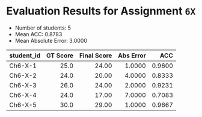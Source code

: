 # Evaluation Results for Assignment `6X`

- Number of students: 5
- Mean ACC: 0.8783
- Mean Absolute Error: 3.0000

| student_id | GT Score | Final Score | Abs Error | ACC  |
|------------|---------:|------------:|----------:|-----:|
| Ch6-X-1 | 25.0 | 24.00 | 1.0000 | 0.9600 |
| Ch6-X-2 | 24.0 | 20.00 | 4.0000 | 0.8333 |
| Ch6-X-3 | 26.0 | 24.00 | 2.0000 | 0.9231 |
| Ch6-X-4 | 24.0 | 17.00 | 7.0000 | 0.7083 |
| Ch6-X-5 | 30.0 | 29.00 | 1.0000 | 0.9667 |
